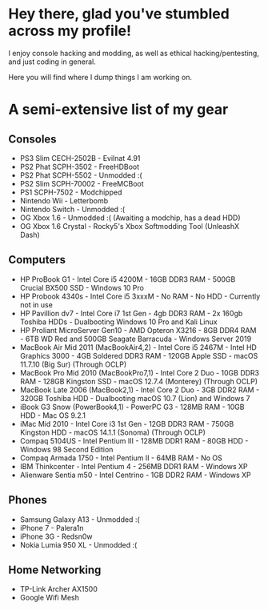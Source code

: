 # Hey there, glad you've stumbled across my profile!

I enjoy console hacking and modding, as well as ethical hacking/pentesting, and just coding in general.

Here you will find where I dump things I am working on.

# A semi-extensive list of my gear
## Consoles
- PS3 Slim CECH-2502B - Evilnat 4.91
- PS2 Phat SCPH-3502 - FreeHDBoot
- PS2 Phat SCPH-5502 - Unmodded :(
- PS2 Slim SCPH-70002 - FreeMCBoot
- PS1 SCPH-7502 - Modchipped
- Nintendo Wii - Letterbomb
- Nintendo Switch - Unmodded :(
- OG Xbox 1.6 - Unmodded :( (Awaiting a modchip, has a dead HDD)
- OG Xbox 1.6 Crystal - Rocky5's Xbox Softmodding Tool (UnleashX Dash)
## Computers
- HP ProBook G1 - Intel Core i5 4200M - 16GB DDR3 RAM - 500GB Crucial BX500 SSD - Windows 10 Pro
- HP Probook 4340s - Intel Core i5 3xxxM - No RAM - No HDD - Currently not in use
- HP Pavillion dv7 - Intel Core i7 1st Gen - 4gb DDR3 RAM - 2x 160gb Toshiba HDDs - Dualbooting Windows 10 Pro and Kali Linux
- HP Proliant MicroServer Gen10 - AMD Opteron X3216 - 8GB DDR4 RAM - 6TB WD Red and 500GB Seagate Barracuda - Windows Server 2019
- MacBook Air Mid 2011 (MacBookAir4,2) - Intel Core i5 2467M - Intel HD Graphics 3000 - 4GB Soldered DDR3 RAM - 120GB Apple SSD - macOS 11.7.10 (Big Sur) (Through OCLP)
- MacBook Pro Mid 2010 (MacBookPro7,1) - Intel Core 2 Duo - 10GB DDR3 RAM - 128GB Kingston SSD - macOS 12.7.4 (Monterey) (Through OCLP)
- MacBook Late 2006 (MacBook2,1) - Intel Core 2 Duo - 3GB DDR2 RAM - 320GB Toshiba HDD - Dualbooting macOS 10.7 (Lion) and Windows 7
- iBook G3 Snow (PowerBook4,1) - PowerPC G3 - 128MB RAM - 10GB HDD - Mac OS 9.2.1
- iMac Mid 2010 - Intel Core i3 1st Gen - 12GB DDR3 RAM - 750GB Kingston HDD - macOS 14.1.1 (Sonoma) (Through OCLP)
- Compaq 5104US - Intel Pentium III - 128MB DDR1 RAM - 80GB HDD - Windows 98 Second Edition
- Compaq Armada 1750 - Intel Pentium II - 64MB RAM - No OS
- IBM Thinkcenter - Intel Pentium 4 - 256MB DDR1 RAM - Windows XP
- Alienware Sentia m50 - Intel Centrino - 1GB DDR2 RAM - Windows XP
## Phones
- Samsung Galaxy A13 - Unmodded :(
- iPhone 7 - Palera1n
- iPhone 3G - Redsn0w
- Nokia Lumia 950 XL - Unmodded :(
## Home Networking
- TP-Link Archer AX1500
- Google Wifi Mesh


  
